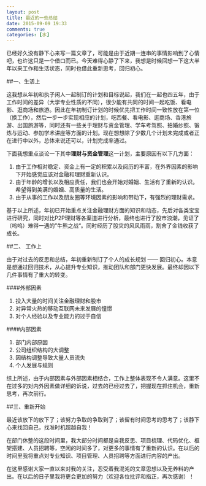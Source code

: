 ```yaml
---
layout: post
title: 最近的一些总结
date: 2015-09-09 19:33
comments: true
categories: [水]
---
```


已经好久没有静下心来写一篇文章了，可能是由于近期一连串的事情影响到了心情吧，也许这只是一个借口而已。今天难得心静了下来，我想是时候回想一下这大半年以来工作和生活状态，同时也借此重新思考，回归初心。

##一、生活上

这我想从年初和执子闲人一起制订的计划和目标说起，我们在一起也四五年，由于工作时间的差异（大学专业性质的不同），很少能有共同的时间一起吃饭、看电影、逛商场和旅游。因此在年初制订计划的时候优先把工作时间一致性放在第一位（换工作），然后一步一步实现相应的计划，吃西餐、看电影、逛商场、香港旅游、出国旅游等，同时还有一些关于理财与资金管理、学车考驾照、拍婚纱照、锻炼与运动、参加学术讲座等方面的计划。现在想想除了少数几个计划未完成或者正在进行中以外，总体来说还可以，计划完成率通过。

下面我想重点谈论一下其中**理财与资金管理**这一计划，主要原因有以下几方面：

1. 由于工作相对稳定、资金上有一定的积累以及阅历的丰富，在外界因素的影响下开始感觉应该对金融和理财重新认识。
2. 由于年龄的增长以及相应责任，我们也会开始对婚姻、生活有了重新的认识。希望得到美满的婚姻、高质量的生活。
3. 由于从事的工作以及朋友圈等环境因素的影响和带动下，有强烈的理财需求。

基于以上所述，年初已开始重点关注金融理财方面的知识和动态，先后对各类宝宝进行研究，同时对比P2P理财等各渠道进行分析，最终也进行了股市浪潮，见证了（呜呜）难得一遇的”牛熊之战“。同时经历了股灾的风风雨雨，割舍了金钱收获了成长。

##二、 工作上

由于对过去的反思和总结，年初重新制订了个人的成长规划 —— 回归初心。本意是想通过回归技术，从心提升专业知识，推动团队和部门更快发展。最终却因以下几件事情有了重大的转变。

####外部因素

1. 投入大量的时间关注金融理财和股市
2. 对异常火热的移动互联网未来发展的憧憬
3. 对个人经验以及专业能力的过于自信

####内部因素

1. 部门内部原因
2. 公司组织结构的大调整
3. 因结构调整导致大量人员流失
4. 个人发展与规则

综上所述，由于内部因素与外部因素相结合，工作上整体表现不令人满意。这里不在过多的对内外因素做详细的诉说，过去的已经过去了，把握现在抓住机会，重新思考，再次前行。

##三、重新开始

最近该放下的放下了；该努力争取的争取到了；该留有时间思考的思考了；该静下心来找回自己，找准时机超越自我！

在部门休整的这段时间里，我大部分时间都是自我反思、项目梳理、代码优化、框架搭建、人员招聘等，空闲的时间多了，对更多的事情有了重新的认识。在以后的时间里我将重点对专业知识、项目管理、人员招聘等方面进行内容的产出。

在这里感谢大家一直以来对我的关注，忍受着我混沌的文章思想以及无养料的产出。在以后的日子里我将更会更加的努力（欢迎各位批评和指正，再次感谢）！

